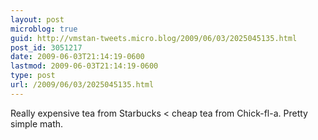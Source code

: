 ```yaml
---
layout: post
microblog: true
guid: http://vmstan-tweets.micro.blog/2009/06/03/2025045135.html
post_id: 3051217
date: 2009-06-03T21:14:19-0600
lastmod: 2009-06-03T21:14:19-0600
type: post
url: /2009/06/03/2025045135.html
---
```

Really expensive tea from Starbucks &lt; cheap tea from Chick-fl-a. Pretty simple math.
